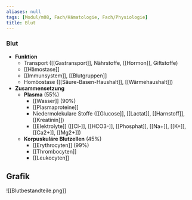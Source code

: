 ```yaml
---
aliases: null
tags: [Modul/m08, Fach/Hämatologie, Fach/Physiologie]
title: Blut
---
```

### Blut
- **Funktion**
	- Transport ([[Gastransport]], Nährstoffe, [[Hormon]], Giftstoffe)
	- [[Hämostase]]
	- [[Immunsystem]], [[Blutgruppen]]
	- Homöostase ([[Säure-Basen-Haushalt]], [[Wärmehaushalt]])
- **Zusammensetzung**
	- **Plasma** (55%)
		- [[Wasser]] (90%)
		- [[Plasmaproteine]]
		- Niedermolekulare Stoffe ([[Glucose]], [[Lactat]], [[Harnstoff]], [[Kreatinin]])
		- [[Elektrolyte]] ([[Cl-]], [[HCO3-]], [[Phosphat]], [[Na+]], [[K+]], [[Ca2+]], [[Mg2+]])
	- **Korpuskuläre Blutzellen** (45%)
		- [[Erythrocyten]] (99%)
		- [[Thrombocyten]]
		- [[Leukocyten]]

## Grafik

![[Blutbestandteile.png]]